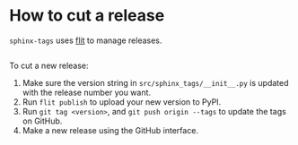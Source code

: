 # How to cut a release

`sphinx-tags` uses [flit](https://github.com/pypa/flit) to manage releases.

```{tags} development
```

To cut a new release:

1. Make sure the version string in `src/sphinx_tags/__init__.py` is updated with
   the release number you want.
2. Run `flit publish` to upload your new version to PyPI.
3. Run `git tag <version>`, and `git push origin --tags` to update the tags on
   GitHub.
4. Make a new release using the GitHub interface.
